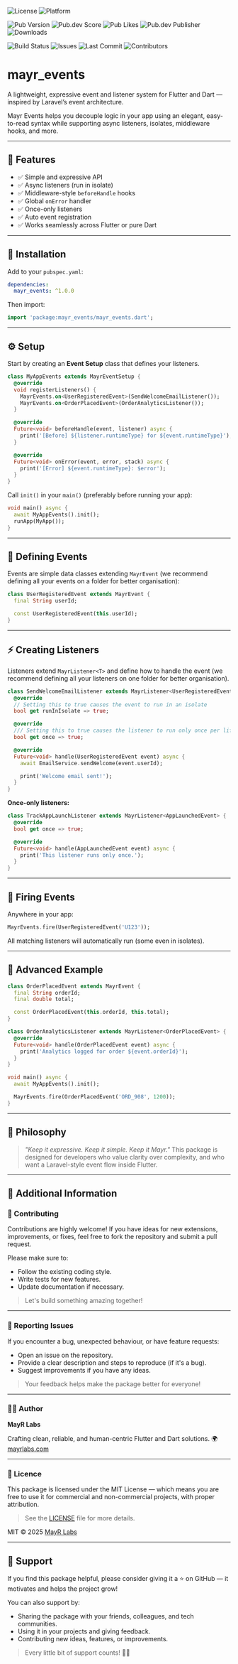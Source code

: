 ![License](https://img.shields.io/badge/license-MIT-blue.svg?label=Licence)
![Platform](https://img.shields.io/badge/Platform-Flutter-blue.svg)

![Pub Version](https://img.shields.io/pub/v/mayr_events?style=plastic&label=Version)
![Pub.dev Score](https://img.shields.io/pub/points/mayr_events?label=Score&style=plastic)
![Pub Likes](https://img.shields.io/pub/likes/mayr_events?label=Likes&style=plastic)
![Pub.dev Publisher](https://img.shields.io/pub/publisher/mayr_events?label=Publisher&style=plastic)
![Downloads](https://img.shields.io/pub/dm/mayr_events.svg?label=Downloads&style=plastic)

![Build Status](https://img.shields.io/github/actions/workflow/status/YoungMayor/mayr_flutter_events/ci.yaml?label=Build)
![Issues](https://img.shields.io/github/issues/YoungMayor/mayr_flutter_events.svg?label=Issues)
![Last Commit](https://img.shields.io/github/last-commit/YoungMayor/mayr_flutter_events.svg?label=Latest%20Commit)
![Contributors](https://img.shields.io/github/contributors/YoungMayor/mayr_flutter_events.svg?label=Contributors)


# mayr_events

A lightweight, expressive event and listener system for Flutter and Dart — inspired by Laravel’s event architecture.

Mayr Events helps you decouple logic in your app using an elegant, easy-to-read syntax while supporting async listeners, isolates, middleware hooks, and more.

---

## 🚀 Features

- ✅ Simple and expressive API
- ✅ Async listeners (run in isolate)
- ✅ Middleware-style `beforeHandle` hooks
- ✅ Global `onError` handler
- ✅ Once-only listeners
- ✅ Auto event registration
- ✅ Works seamlessly across Flutter or pure Dart

---

## 🧩 Installation

Add to your `pubspec.yaml`:

```yaml
dependencies:
  mayr_events: ^1.0.0
````

Then import:

```dart
import 'package:mayr_events/mayr_events.dart';
```

---

## ⚙️ Setup

Start by creating an **Event Setup** class that defines your listeners.

```dart
class MyAppEvents extends MayrEventSetup {
  @override
  void registerListeners() {
    MayrEvents.on<UserRegisteredEvent>(SendWelcomeEmailListener());
    MayrEvents.on<OrderPlacedEvent>(OrderAnalyticsListener());
  }

  @override
  Future<void> beforeHandle(event, listener) async {
    print('[Before] ${listener.runtimeType} for ${event.runtimeType}');
  }

  @override
  Future<void> onError(event, error, stack) async {
    print('[Error] ${event.runtimeType}: $error');
  }
}
```

Call `init()` in your `main()` (preferably before running your app):

```dart
void main() async {
  await MyAppEvents().init();
  runApp(MyApp());
}
```

---

## 🧠 Defining Events

Events are simple data classes extending `MayrEvent` (we recommend defining all your events on a folder for better organisation):

```dart
class UserRegisteredEvent extends MayrEvent {
  final String userId;

  const UserRegisteredEvent(this.userId);
}
```

---

## ⚡ Creating Listeners

Listeners extend `MayrListener<T>` and define how to handle the event (we recommend defining all your listeners on one folder for better organisation).

```dart
class SendWelcomeEmailListener extends MayrListener<UserRegisteredEvent> {
  @override
  // Setting this to true causes the event to run in an isolate
  bool get runInIsolate => true;

  @override
  /// Setting this to true causes the listener to run only once per lifecycle
  bool get once => true;

  @override
  Future<void> handle(UserRegisteredEvent event) async {
    await EmailService.sendWelcome(event.userId);

    print('Welcome email sent!');
  }
}
```

**Once-only listeners:**

```dart
class TrackAppLaunchListener extends MayrListener<AppLaunchedEvent> {
  @override
  bool get once => true;

  @override
  Future<void> handle(AppLaunchedEvent event) async {
    print('This listener runs only once.');
  }
}
```

---

## 🚀 Firing Events

Anywhere in your app:

```dart
MayrEvents.fire(UserRegisteredEvent('U123'));
```

All matching listeners will automatically run (some even in isolates).

---

## 🧩 Advanced Example

```dart
class OrderPlacedEvent extends MayrEvent {
  final String orderId;
  final double total;

  const OrderPlacedEvent(this.orderId, this.total);
}

class OrderAnalyticsListener extends MayrListener<OrderPlacedEvent> {
  @override
  Future<void> handle(OrderPlacedEvent event) async {
    print('Analytics logged for order ${event.orderId}');
  }
}

void main() async {
  await MyAppEvents().init();

  MayrEvents.fire(OrderPlacedEvent('ORD_908', 1200));
}
```

---

## 🧱 Philosophy

> *"Keep it expressive. Keep it simple. Keep it Mayr."*
> This package is designed for developers who value clarity over complexity, and who want a Laravel-style event flow inside Flutter.

---

## 📢 Additional Information

### 🤝 Contributing
Contributions are highly welcome!
If you have ideas for new extensions, improvements, or fixes, feel free to fork the repository and submit a pull request.

Please make sure to:
- Follow the existing coding style.
- Write tests for new features.
- Update documentation if necessary.

> Let's build something amazing together!

---

### 🐛 Reporting Issues
If you encounter a bug, unexpected behaviour, or have feature requests:
- Open an issue on the repository.
- Provide a clear description and steps to reproduce (if it's a bug).
- Suggest improvements if you have any ideas.

> Your feedback helps make the package better for everyone!

---

### 🧑‍💻 Author

**MayR Labs**

Crafting clean, reliable, and human-centric Flutter and Dart solutions.
🌍 [mayrlabs.com](https://mayrlabs.com)

---

### 📜 Licence
This package is licensed under the MIT License — which means you are free to use it for commercial and non-commercial projects, with proper attribution.

> See the [LICENSE](LICENSE) file for more details.

MIT © 2025 [MayR Labs](https://github.com/mayrlabs)

---

## 🌟 Support

If you find this package helpful, please consider giving it a ⭐️ on GitHub — it motivates and helps the project grow!

You can also support by:
- Sharing the package with your friends, colleagues, and tech communities.
- Using it in your projects and giving feedback.
- Contributing new ideas, features, or improvements.

> Every little bit of support counts! 🚀💙
